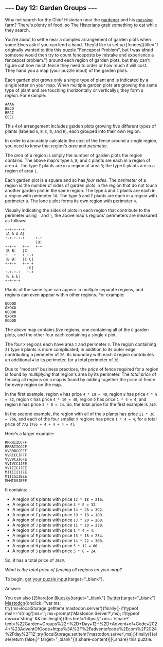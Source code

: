 ## \-\-- Day 12: Garden Groups \-\--

Why not search for the Chief Historian near the [gardener](/2023/day/5)
and his [massive farm](/2023/day/21)? There\'s plenty of food, so The
Historians grab something to eat while they search.

You\'re about to settle near a complex arrangement of garden plots when
some Elves ask if you can lend a hand. They\'d like to set up
[fences]{title="I originally wanted to title this puzzle \"Fencepost Problem\", but I was afraid someone would then try to count fenceposts by mistake and experience a fencepost problem."}
around each region of garden plots, but they can\'t figure out how much
fence they need to order or how much it will cost. They hand you a map
(your puzzle input) of the garden plots.

Each garden plot grows only a single type of plant and is indicated by a
single letter on your map. When multiple garden plots are growing the
same type of plant and are touching (horizontally or vertically), they
form a *region*. For example:

    AAAA
    BBCD
    BBCC
    EEEC

This 4x4 arrangement includes garden plots growing five different types
of plants (labeled `A`, `B`, `C`, `D`, and `E`), each grouped into their
own region.

In order to accurately calculate the cost of the fence around a single
region, you need to know that region\'s *area* and *perimeter*.

The *area* of a region is simply the number of garden plots the region
contains. The above map\'s type `A`, `B`, and `C` plants are each in a
region of area `4`. The type `E` plants are in a region of area `3`; the
type `D` plants are in a region of area `1`.

Each garden plot is a square and so has *four sides*. The *perimeter* of
a region is the number of sides of garden plots in the region that do
not touch another garden plot in the same region. The type `A` and `C`
plants are each in a region with perimeter `10`. The type `B` and `E`
plants are each in a region with perimeter `8`. The lone `D` plot forms
its own region with perimeter `4`.

Visually indicating the sides of plots in each region that contribute to
the perimeter using `-` and `|`, the above map\'s regions\' perimeters
are measured as follows:

    +-+-+-+-+
    |A A A A|
    +-+-+-+-+     +-+
                  |D|
    +-+-+   +-+   +-+
    |B B|   |C|
    +   +   + +-+
    |B B|   |C C|
    +-+-+   +-+ +
              |C|
    +-+-+-+   +-+
    |E E E|
    +-+-+-+

Plants of the same type can appear in multiple separate regions, and
regions can even appear within other regions. For example:

    OOOOO
    OXOXO
    OOOOO
    OXOXO
    OOOOO

The above map contains *five* regions, one containing all of the `O`
garden plots, and the other four each containing a single `X` plot.

The four `X` regions each have area `1` and perimeter `4`. The region
containing `21` type `O` plants is more complicated; in addition to its
outer edge contributing a perimeter of `20`, its boundary with each `X`
region contributes an additional `4` to its perimeter, for a total
perimeter of `36`.

Due to \"modern\" business practices, the *price* of fence required for
a region is found by *multiplying* that region\'s area by its perimeter.
The *total price* of fencing all regions on a map is found by adding
together the price of fence for every region on the map.

In the first example, region `A` has price `4 * 10 = 40`, region `B` has
price `4 * 8 = 32`, region `C` has price `4 * 10 = 40`, region `D` has
price `1 * 4 = 4`, and region `E` has price `3 * 8 = 24`. So, the total
price for the first example is *`140`*.

In the second example, the region with all of the `O` plants has price
`21 * 36 = 756`, and each of the four smaller `X` regions has price
`1 * 4 = 4`, for a total price of *`772`* (`756 + 4 + 4 + 4 + 4`).

Here\'s a larger example:

    RRRRIICCFF
    RRRRIICCCF
    VVRRRCCFFF
    VVRCCCJFFF
    VVVVCJJCFE
    VVIVCCJJEE
    VVIIICJJEE
    MIIIIIJJEE
    MIIISIJEEE
    MMMISSJEEE

It contains:

-   A region of `R` plants with price `12 * 18 = 216`.
-   A region of `I` plants with price `4 * 8 = 32`.
-   A region of `C` plants with price `14 * 28 = 392`.
-   A region of `F` plants with price `10 * 18 = 180`.
-   A region of `V` plants with price `13 * 20 = 260`.
-   A region of `J` plants with price `11 * 20 = 220`.
-   A region of `C` plants with price `1 * 4 = 4`.
-   A region of `E` plants with price `13 * 18 = 234`.
-   A region of `I` plants with price `14 * 22 = 308`.
-   A region of `M` plants with price `5 * 12 = 60`.
-   A region of `S` plants with price `3 * 8 = 24`.

So, it has a total price of *`1930`*.

*What is the total price of fencing all regions on your map?*

To begin, [get your puzzle input](12/input){target="_blank"}.

Answer:

You can also [\[Share[on
[Bluesky](https://bsky.app/intent/compose?text=%22Garden+Groups%22+%2D+Day+12+%2D+Advent+of+Code+2024+%23AdventOfCode+https%3A%2F%2Fadventofcode%2Ecom%2F2024%2Fday%2F12){target="_blank"}
[Twitter](https://twitter.com/intent/tweet?text=%22Garden+Groups%22+%2D+Day+12+%2D+Advent+of+Code+2024&url=https%3A%2F%2Fadventofcode%2Ecom%2F2024%2Fday%2F12&related=ericwastl&hashtags=AdventOfCode){target="_blank"}
[Mastodon](javascript:void(0);){onclick="var ms; try{ms=localStorage.getItem('mastodon.server')}finally{} if(typeof ms!=='string')ms=''; ms=prompt('Mastodon Server?',ms); if(typeof ms==='string' && ms.length){this.href='https://'+ms+'/share?text=%22Garden+Groups%22+%2D+Day+12+%2D+Advent+of+Code+2024+%23AdventOfCode+https%3A%2F%2Fadventofcode%2Ecom%2F2024%2Fday%2F12';try{localStorage.setItem('mastodon.server',ms);}finally{}}else{return false;}"
target="_blank"}]{.share-content}\]]{.share} this puzzle.
